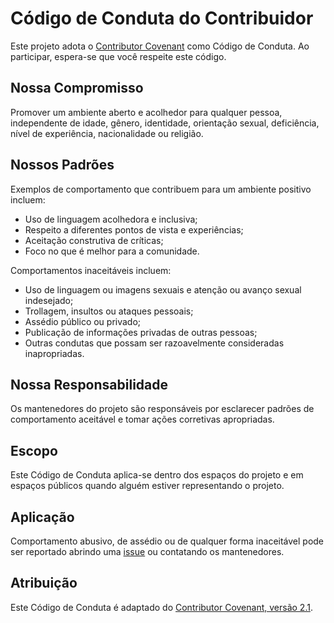 # Código de Conduta do Contribuidor

Este projeto adota o [Contributor Covenant](https://www.contributor-covenant.org/version/2/1/code_of_conduct/) como Código de Conduta. Ao participar, espera-se que você respeite este código.

## Nossa Compromisso

Promover um ambiente aberto e acolhedor para qualquer pessoa, independente de idade, gênero, identidade, orientação sexual, deficiência, nível de experiência, nacionalidade ou religião.

## Nossos Padrões

Exemplos de comportamento que contribuem para um ambiente positivo incluem:

- Uso de linguagem acolhedora e inclusiva;
- Respeito a diferentes pontos de vista e experiências;
- Aceitação construtiva de críticas;
- Foco no que é melhor para a comunidade.

Comportamentos inaceitáveis incluem:

- Uso de linguagem ou imagens sexuais e atenção ou avanço sexual indesejado;
- Trollagem, insultos ou ataques pessoais;
- Assédio público ou privado;
- Publicação de informações privadas de outras pessoas;
- Outras condutas que possam ser razoavelmente consideradas inapropriadas.

## Nossa Responsabilidade

Os mantenedores do projeto são responsáveis por esclarecer padrões de comportamento aceitável e tomar ações corretivas apropriadas.

## Escopo

Este Código de Conduta aplica-se dentro dos espaços do projeto e em espaços públicos quando alguém estiver representando o projeto.

## Aplicação

Comportamento abusivo, de assédio ou de qualquer forma inaceitável pode ser reportado abrindo uma [issue](https://github.com/leotavo/swing-trade-b3/issues) ou contatando os mantenedores.

## Atribuição

Este Código de Conduta é adaptado do [Contributor Covenant, versão 2.1](https://www.contributor-covenant.org/version/2/1/code_of_conduct/).
